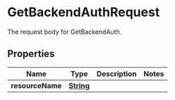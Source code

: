 

# GetBackendAuthRequest

The request body for GetBackendAuth.

## Properties

| Name | Type | Description | Notes |
|------------ | ------------- | ------------- | -------------|
|**resourceName** | [**String**](String.md) |  |  |



